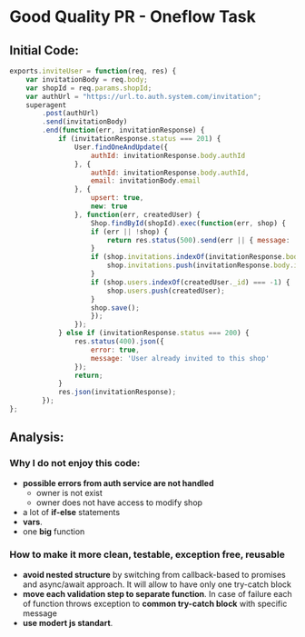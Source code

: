 # Good Quality PR - Oneflow Task
## Initial Code:
```javascript
exports.inviteUser = function(req, res) {
    var invitationBody = req.body;
    var shopId = req.params.shopId;
    var authUrl = "https://url.to.auth.system.com/invitation";
    superagent
        .post(authUrl)
        .send(invitationBody)
        .end(function(err, invitationResponse) {
            if (invitationResponse.status === 201) {
                User.findOneAndUpdate({
                    authId: invitationResponse.body.authId
                }, {
                    authId: invitationResponse.body.authId,
                    email: invitationBody.email
                }, {
                    upsert: true,
                    new: true
                }, function(err, createdUser) {
                    Shop.findById(shopId).exec(function(err, shop) {
                    if (err || !shop) {
                        return res.status(500).send(err || { message: 'No shop found' });
                    }
                    if (shop.invitations.indexOf(invitationResponse.body.invitationId)) {
                        shop.invitations.push(invitationResponse.body.invitationId);
                    }
                    if (shop.users.indexOf(createdUser._id) === -1) {
                        shop.users.push(createdUser);
                    }
                    shop.save();
                    });
                });
            } else if (invitationResponse.status === 200) {
                res.status(400).json({
                    error: true,
                    message: 'User already invited to this shop'
                });
                return;
            }
            res.json(invitationResponse);
        });
};

```
## Analysis:
### Why I do not enjoy this code:
* __possible errors from auth service are not handled__
   * owner is not exist
   * owner does not have access to modify shop
* a lot of __if-else__ statements
* __vars__.
* one __big__ function
### How to make it more clean, testable, exception free, reusable
* __avoid nested structure__ by switching from callback-based to promises and async/await approach. It will allow to have only one try-catch block
* __move each validation step to separate function__. In case of failure each of function throws exception to __common try-catch block__ with specific message
* __use modert js standart__.


